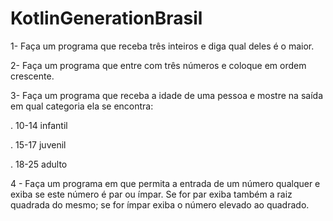 # KotlinGenerationBrasil
1- Faça um programa que receba três inteiros e diga qual deles é o maior.

2- Faça um programa que entre com três números e coloque em ordem crescente.

3- Faça um programa que receba a idade de uma pessoa e mostre na saída em qual
categoria ela se encontra:

. 10-14 infantil

. 15-17 juvenil

. 18-25 adulto

4 - Faça um programa em que permita a entrada de um número qualquer e exiba se este
número é par ou ímpar. Se for par exiba também a raiz quadrada do mesmo; se for
ímpar exiba o número elevado ao quadrado.